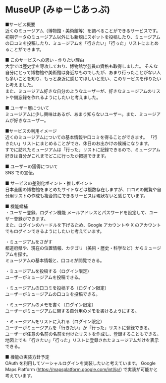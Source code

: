 # MuseUP (みゅーじあっぷ)

  
■サービス概要  
近くのミュージアム（博物館・美術館等）を調べることができるサービスです。
初期データのミュージアム以外にも新規にスポットを投稿したり、ミュージアムの口コミを投稿したり、ミュージアムを「行きたい」「行った」リストにまとめることができます。

■ このサービスへの思い・作りたい理由  
大学では歴史学を専攻しており、博物館学芸員の資格も取得しました。
そんな自分にとって博物館や美術館は身近なものでしたが、あまり行ったことがない人も多いことを知り、もっと身近に感じてほしいと思い、このサービスを作りたいと考えました。  
また、ミュージアム好きな自分のようなユーザーが、好きなミュージアムのリストや備忘録を作れるようにしたいと考えました。  

■ ユーザー層について  
ミュージアムに少し興味はあるが、あまり知らないユーザー。また、ミュージアムが好きなユーザー。

■サービスの利用イメージ  
近くのミュージアムについての基本情報や口コミを得ることができます。
「行きたい」リストにまとめることができ、休日のお出かけの候補になります。  
すでに訪れたミュージアムは「行った」リストに記録できるので、ミュージアム好きは自分がこれまでどこに行ったか把握できます。

■ ユーザーの獲得について  
SNS での宣伝。

■ サービスの差別化ポイント・推しポイント  
日本全国の博物館をまとめたサイトなどは複数存在しますが、口コミの閲覧や自分用リストの作成も複合的にできるサービスは現状ないと感じています。

■ 機能候補  
・ユーザー登録、ログイン機能
メールアドレスとパスワードを設定して、ユーザー登録ができます。  
また、ログインのハードルを下げるため、Google アカウントや X のアカウントでもログインできるようにしたいと考えています。
  
・ミュージアムをさがす  
都道府県や、現在の位置情報、カテゴリ（美術・歴史・科学など）からミュージアムを探す。  
ミュージアムの基本情報と、口コミが閲覧できる。  

・ミュージアムを投稿する（ログイン限定）    
ユーザーがミュージアムを投稿できる。  
 
・ミュージアムの口コミを投稿する（ログイン限定）   
ユーザーがミュージアムの口コミを投稿できる。  

・ミュージアムのメモを書く（ログイン限定）   
ユーザーがミュージアムに関する自分用のメモを書けるようにする。

・ミュージアムをリストに入れる（ログイン限定）   
ユーザーがミュージアムを「行きたい」か「行った」リストに登録できる。  
ユーザーが任意の名前の名前を付けたリストを作成し、登録することもできる。  
地図上でも「行きたい」「行った」リストに登録されたミュージアムだけを表示できる。
  
■ 機能の実装方針予定  
OAuth を利用してソーシャルログインを実装したいと考えています。
Google Maps Platform (https://mapsplatform.google.com/intl/ja/) で実装が可能かと考えています。
  
